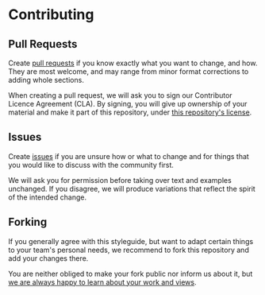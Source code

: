 # Contributing

## Pull Requests

Create [pull requests](https://github.com/SAP/clean-abap/compare)
if you know exactly what you want to change, and how.
They are most welcome, and may range
from minor format corrections to adding whole sections.

When creating a pull request,
we will ask you to sign our Contributor Licence Agreement (CLA).
By signing, you will give up ownership of your material
and make it part of this repository,
under [this repository's license](LICENSE.md).

## Issues

Create [issues](https://github.com/SAP/clean-abap/issues/new)
if you are unsure how or what to change and for things
that you would like to discuss with the community first.

We will ask you for permission before
taking over text and examples unchanged.
If you disagree, we will produce variations
that reflect the spirit of the intended change.

## Forking

If you generally agree with this styleguide,
but want to adapt certain things to your team's personal needs,
we recommend to fork this repository and add your changes there.

You are neither obliged to make your fork public nor inform us about it,
but [we are always happy to learn about your work and views](mailto:fl.hoffmann@sap.com).